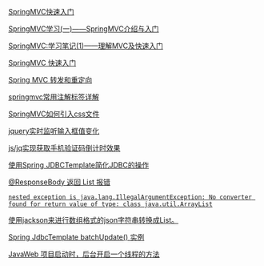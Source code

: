 [SpringMVC快速入门](http://www.cnblogs.com/gefenghua/p/6556930.html)



[SpringMVC学习(一)——SpringMVC介绍与入门](http://blog.csdn.net/yerenyuan_pku/article/details/72231272)

[SpringMVC:学习笔记(1)——理解MVC及快速入门](https://www.cnblogs.com/MrSaver/p/6424291.html)



[SpringMVC 快速入门](https://www.cnblogs.com/gefenghua/p/6556930.html)

[Spring MVC 转发和重定向](http://blog.csdn.net/webzhuce/article/details/54564608)

[springmvc常用注解标签详解](http://www.cnblogs.com/leskang/p/5445698.html)



[SpringMVC如何引入css文件](http://blog.csdn.net/buhuikanjian/article/details/53455247)

[jquery实时监听输入框值变化](http://blog.csdn.net/otengyue/article/details/50708277)

[js/jq实现获取手机验证码倒计时效果](https://www.cnblogs.com/youyuekeji/p/5580344.html)



[使用Spring JDBCTemplate简化JDBC的操作](https://www.cnblogs.com/liaojie970/p/7639930.html)



[@ResponseBody 返回 List<Object> 报错](https://www.cnblogs.com/hafiz/p/5812873.html)

```
nested exception is java.lang.IllegalArgumentException: No converter found for return value of type: class java.util.ArrayList
```



[使用jackson来进行数组格式的json字符串转换成List。](https://www.cnblogs.com/dupang/p/5673097.html)



[Spring JdbcTemplate batchUpdate() 实例](https://www.cnblogs.com/soundcode/p/6367566.html)



[JavaWeb 项目启动时，后台开启一个线程的方法](http://blog.csdn.net/it_beecoder/article/details/78446747)



```

```

